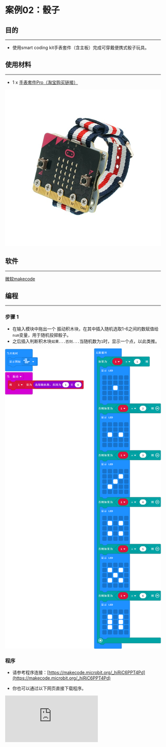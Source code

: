 # 案例02：骰子

## 目的
---
- 使用smart coding kit手表套件（含主板）完成可穿戴便携式骰子玩具。

## 使用材料
---

- 1 x [手表套件Pro（淘宝购买链接）](https://item.taobao.com/item.htm?ft=t&id=582042009614)



![](./images/smart_coding_kit_case_02_01.png)



## 软件
---
[微软makecode](https://makecode.microbit.org/#)


## 编程
---
### 步骤 1

- 在输入模块中拖出一个 振动积木块，在其中插入随机选取1-6之间的数赋值给`num`变量，用于随机投掷骰子。
- 之后插入判断积木块`如果...否则...`当随机数为`1`时，显示一个点，以此类推。

![](./images/smart_coding_kit_case_02_02.png)





### 程序
- 请参考程序连接：[https://makecode.microbit.org/_hiRiC6PPT4Pd](https://makecode.microbit.org/_hiRiC6PPT4Pd)

- 你也可以通过以下网页直接下载程序。

<div
    style={{
        position: 'relative',
        paddingBottom: '60%',
        overflow: 'hidden',
    }}
>
    <iframe
        src="https://makecode.microbit.org/_hiRiC6PPT4Pd"
        frameborder="0"
        sandbox="allow-popups allow-forms allow-scripts allow-same-origin"
        style={{
            position: 'absolute',
            width: '100%',
            height: '100%',
        }}
    />
</div>

---


## 结论
---

- 每次摇动，产生一个随机骰子数字。


## 思考
---


## 常见问题
---


## 相关阅读
---
